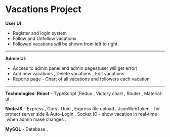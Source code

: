 # Vacations Project

**User UI** :
- Register and login system
- Follow and Unfollow vacations
- Followed vacations will be shown from left to right
----------------------------------------------------------------------------------------------
**Admin UI**:
- Access to admin panel and admin pages(user will get error)
- Add new vacations , Delete vacations , Edit vacations
- Reports page - Chart of all vacations and followers each vacation
----------------------------------------------------------------------------------------------
**Technologies**:
**React** - TypeScript ,Redux , Victory chart , Router , Material-ui .

**NodeJS** - Express , Cors , Uuid , Express file upload ,
JsonWebToken - for protect server side & Auto-Login .
Socket IO - show vacation in real-time ,when admin make changes .

**MySQL** - Database .
